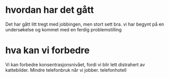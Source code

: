 # hvordan har det gått
 Det har gått litt tregt med jobbingen, men stort sett bra.
 vi har begynt på en undersøkelse og kommet med en ferdig problemstilling

# hva kan vi forbedre
Vi kan forbedre konsentrasjonsnivået, fordi vi blir lett distrahert av kattebilder. Mindre telefonbruk når vi jobber. telefonhotell 
